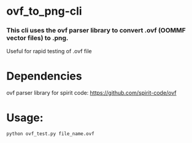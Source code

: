 # ovf_to_png-cli
### This cli uses the ovf parser library to convert .ovf (OOMMF vector files) to .png.
 Useful for rapid testing of .ovf file
# Dependencies 
ovf parser library for spirit code: https://github.com/spirit-code/ovf
# Usage:
`python ovf_test.py file_name.ovf`
